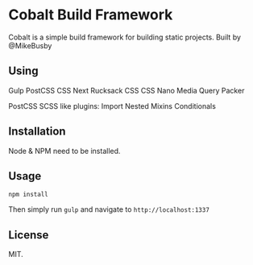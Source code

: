 # Cobalt Build Framework

Cobalt is a simple build framework for building static projects. Built by @MikeBusby

## Using

Gulp
PostCSS
CSS Next
Rucksack CSS
CSS Nano
Media Query Packer

PostCSS SCSS like plugins:
  Import
  Nested
  Mixins
  Conditionals

## Installation

Node & NPM need to be installed.

## Usage

```npm install```

Then simply run ```gulp``` and navigate to ```http://localhost:1337```

## License

MIT.
